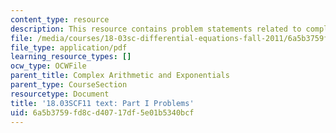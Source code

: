```yaml
---
content_type: resource
description: This resource contains problem statements related to complex arithmetic.
file: /media/courses/18-03sc-differential-equations-fall-2011/6a5b3759fd8cd40717df5e01b5340bcf_MIT18_03SCF11_ps2_s6q.pdf
file_type: application/pdf
learning_resource_types: []
ocw_type: OCWFile
parent_title: Complex Arithmetic and Exponentials
parent_type: CourseSection
resourcetype: Document
title: '18.03SCF11 text: Part I Problems'
uid: 6a5b3759-fd8c-d407-17df-5e01b5340bcf
---
```

